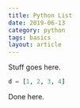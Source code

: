 ```yaml
---
title: Python List
date: 2019-06-13
category: python
tags: basics
layout: article
---
```


Stuff goes here.

```python
d = [1, 2, 3, 4]
```

Done here.
